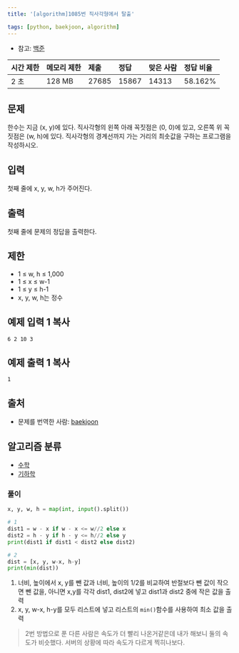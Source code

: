 ```yaml
---
title: '[algorithm]1085번 직사각형에서 탈출'

tags: [python, baekjoon, algorithm]
---
```


- 참고: [백준](https://www.acmicpc.net/step/10)

| 시간 제한 | 메모리 제한 | 제출  | 정답  | 맞은 사람 | 정답 비율 |
| :-------- | :---------- | :---- | :---- | :-------- | :-------- |
| 2 초      | 128 MB      | 27685 | 15867 | 14313     | 58.162%   |

## 문제

한수는 지금 (x, y)에 있다. 직사각형의 왼쪽 아래 꼭짓점은 (0, 0)에 있고, 오른쪽 위 꼭짓점은 (w, h)에 있다. 직사각형의 경계선까지 가는 거리의 최솟값을 구하는 프로그램을 작성하시오.

## 입력

첫째 줄에 x, y, w, h가 주어진다.

## 출력

첫째 줄에 문제의 정답을 출력한다.

## 제한

- 1 ≤ w, h ≤ 1,000
- 1 ≤ x ≤ w-1
- 1 ≤ y ≤ h-1
- x, y, w, h는 정수

## 예제 입력 1 복사

```
6 2 10 3
```

## 예제 출력 1 복사

```
1
```

## 출처

- 문제를 번역한 사람: [baekjoon](https://www.acmicpc.net/user/baekjoon)

## 알고리즘 분류

- [수학](https://www.acmicpc.net/problem/tag/124)
- [기하학](https://www.acmicpc.net/problem/tag/100)

### 풀이

```python
x, y, w, h = map(int, input().split())

# 1
dist1 = w - x if w - x <= w//2 else x
dist2 = h - y if h - y <= h//2 else y
print(dist1 if dist1 < dist2 else dist2)

# 2
dist = [x, y, w-x, h-y]
print(min(dist))
```

1. 너비, 높이에서 x, y를 뺀 값과 너비, 높이의 1/2를 비교하여 반절보다 뺀 값이 작으면 뺀 값을, 아니면 x,y를 각각 dist1, dist2에 넣고 dist1과 dist2 중에 작은 값을 출력
2. x, y, w-x, h-y를 모두 리스트에 넣고 리스트의 `min()`함수를 사용하여 최소 값을 출력

> 2번 방법으로 푼 다른 사람은 속도가 더 빨리 나온거같은데 내가 해보니 둘의 속도가 비슷했다. 서버의 상황에 따라 속도가 다르게 찍히나보다.
